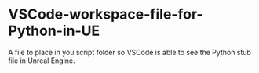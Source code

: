 # VSCode-workspace-file-for-Python-in-UE
A file to place in you script folder so VSCode is able to see the Python stub file in Unreal Engine.
